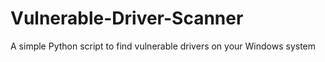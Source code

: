 # Vulnerable-Driver-Scanner
A simple Python script to find vulnerable drivers on your Windows system
